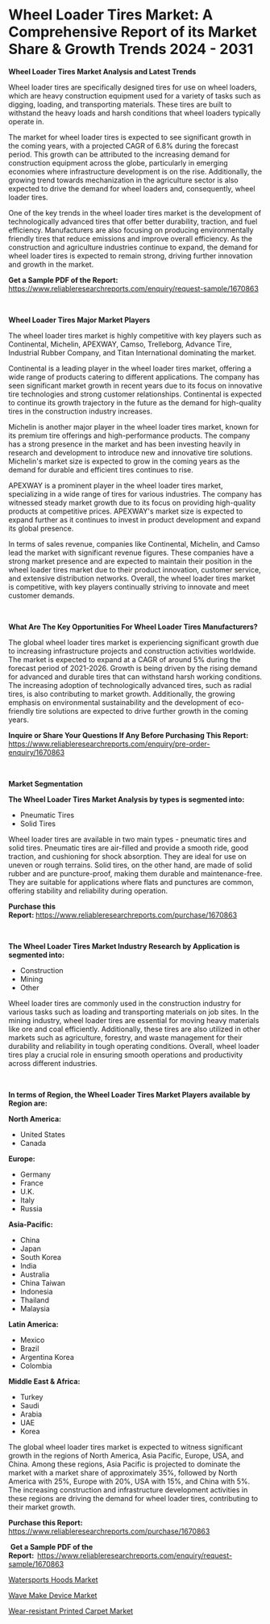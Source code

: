 <p><h1>Wheel Loader Tires Market: A Comprehensive Report of its Market Share & Growth Trends 2024 - 2031</h1></p><p><strong>Wheel Loader Tires Market Analysis and Latest Trends</strong></p>
<p><p>Wheel loader tires are specifically designed tires for use on wheel loaders, which are heavy construction equipment used for a variety of tasks such as digging, loading, and transporting materials. These tires are built to withstand the heavy loads and harsh conditions that wheel loaders typically operate in.</p><p>The market for wheel loader tires is expected to see significant growth in the coming years, with a projected CAGR of 6.8% during the forecast period. This growth can be attributed to the increasing demand for construction equipment across the globe, particularly in emerging economies where infrastructure development is on the rise. Additionally, the growing trend towards mechanization in the agriculture sector is also expected to drive the demand for wheel loaders and, consequently, wheel loader tires.</p><p>One of the key trends in the wheel loader tires market is the development of technologically advanced tires that offer better durability, traction, and fuel efficiency. Manufacturers are also focusing on producing environmentally friendly tires that reduce emissions and improve overall efficiency. As the construction and agriculture industries continue to expand, the demand for wheel loader tires is expected to remain strong, driving further innovation and growth in the market.</p></p>
<p><strong>Get a Sample PDF of the Report:&nbsp;</strong> <a href="https://www.reliableresearchreports.com/enquiry/request-sample/1670863">https://www.reliableresearchreports.com/enquiry/request-sample/1670863</a></p>
<p>&nbsp;</p>
<p><strong>Wheel Loader Tires Major Market Players</strong></p>
<p><p>The wheel loader tires market is highly competitive with key players such as Continental, Michelin, APEXWAY, Camso, Trelleborg, Advance Tire, Industrial Rubber Company, and Titan International dominating the market.</p><p>Continental is a leading player in the wheel loader tires market, offering a wide range of products catering to different applications. The company has seen significant market growth in recent years due to its focus on innovative tire technologies and strong customer relationships. Continental is expected to continue its growth trajectory in the future as the demand for high-quality tires in the construction industry increases.</p><p>Michelin is another major player in the wheel loader tires market, known for its premium tire offerings and high-performance products. The company has a strong presence in the market and has been investing heavily in research and development to introduce new and innovative tire solutions. Michelin's market size is expected to grow in the coming years as the demand for durable and efficient tires continues to rise.</p><p>APEXWAY is a prominent player in the wheel loader tires market, specializing in a wide range of tires for various industries. The company has witnessed steady market growth due to its focus on providing high-quality products at competitive prices. APEXWAY's market size is expected to expand further as it continues to invest in product development and expand its global presence.</p><p>In terms of sales revenue, companies like Continental, Michelin, and Camso lead the market with significant revenue figures. These companies have a strong market presence and are expected to maintain their position in the wheel loader tires market due to their product innovation, customer service, and extensive distribution networks. Overall, the wheel loader tires market is competitive, with key players continually striving to innovate and meet customer demands.</p></p>
<p>&nbsp;</p>
<p><strong>What Are The Key Opportunities For Wheel Loader Tires Manufacturers?</strong></p>
<p><p>The global wheel loader tires market is experiencing significant growth due to increasing infrastructure projects and construction activities worldwide. The market is expected to expand at a CAGR of around 5% during the forecast period of 2021-2026. Growth is being driven by the rising demand for advanced and durable tires that can withstand harsh working conditions. The increasing adoption of technologically advanced tires, such as radial tires, is also contributing to market growth. Additionally, the growing emphasis on environmental sustainability and the development of eco-friendly tire solutions are expected to drive further growth in the coming years.</p></p>
<p><strong>Inquire or Share Your Questions If Any Before Purchasing This Report:</strong> <a href="https://www.reliableresearchreports.com/enquiry/pre-order-enquiry/1670863">https://www.reliableresearchreports.com/enquiry/pre-order-enquiry/1670863</a></p>
<p>&nbsp;</p>
<p><strong>Market Segmentation</strong></p>
<p><strong>The Wheel Loader Tires Market Analysis by types is segmented into:</strong></p>
<p><ul><li>Pneumatic Tires</li><li>Solid Tires</li></ul></p>
<p><p>Wheel loader tires are available in two main types - pneumatic tires and solid tires. Pneumatic tires are air-filled and provide a smooth ride, good traction, and cushioning for shock absorption. They are ideal for use on uneven or rough terrains. Solid tires, on the other hand, are made of solid rubber and are puncture-proof, making them durable and maintenance-free. They are suitable for applications where flats and punctures are common, offering stability and reliability during operation.</p></p>
<p><strong>Purchase this Report:&nbsp;</strong><a href="https://www.reliableresearchreports.com/purchase/1670863">https://www.reliableresearchreports.com/purchase/1670863</a></p>
<p>&nbsp;</p>
<p><strong>The Wheel Loader Tires Market Industry Research by Application is segmented into:</strong></p>
<p><ul><li>Construction</li><li>Mining</li><li>Other</li></ul></p>
<p><p>Wheel loader tires are commonly used in the construction industry for various tasks such as loading and transporting materials on job sites. In the mining industry, wheel loader tires are essential for moving heavy materials like ore and coal efficiently. Additionally, these tires are also utilized in other markets such as agriculture, forestry, and waste management for their durability and reliability in tough operating conditions. Overall, wheel loader tires play a crucial role in ensuring smooth operations and productivity across different industries.</p></p>
<p>&nbsp;</p>
<p><strong>In terms of Region, the Wheel Loader Tires Market Players available by Region are:</strong></p>
<p>
    <p> <strong> North America: </strong>
        <ul>
            <li>United States</li>
            <li>Canada</li>
        </ul>
        </p> 
    <p> <strong> Europe: </strong>
        <ul>
            <li>Germany</li>
            <li>France</li>
            <li>U.K.</li>
            <li>Italy</li>
            <li>Russia</li>
        </ul>
        </p> 
    <p> <strong> Asia-Pacific: </strong>
        <ul>
            <li>China</li>
            <li>Japan</li>
            <li>South Korea</li>
            <li>India</li>
            <li>Australia</li>
            <li>China Taiwan</li>
            <li>Indonesia</li>
            <li>Thailand</li>
            <li>Malaysia</li>
        </ul>
        </p> 
    <p> <strong> Latin America: </strong>
        <ul>
            <li>Mexico</li>
            <li>Brazil</li>
            <li>Argentina Korea</li>
            <li>Colombia</li>
        </ul>
        </p> 
    <p> <strong> Middle East & Africa: </strong>
        <ul>
            <li>Turkey</li>
            <li>Saudi</li>
            <li>Arabia</li>
            <li>UAE</li>
            <li>Korea</li>
        </ul>
    </p>
    </p>
<p><p>The global wheel loader tires market is expected to witness significant growth in the regions of North America, Asia Pacific, Europe, USA, and China. Among these regions, Asia Pacific is projected to dominate the market with a market share of approximately 35%, followed by North America with 25%, Europe with 20%, USA with 15%, and China with 5%. The increasing construction and infrastructure development activities in these regions are driving the demand for wheel loader tires, contributing to their market growth.</p></p>
<p><strong>Purchase this Report: </strong><a href="https://www.reliableresearchreports.com/purchase/1670863">https://www.reliableresearchreports.com/purchase/1670863</a></p>
<p>&nbsp;<strong>Get a Sample PDF of the Report:&nbsp;&nbsp;</strong><a href="https://www.reliableresearchreports.com/enquiry/request-sample/1670863">https://www.reliableresearchreports.com/enquiry/request-sample/1670863</a></p>
<p><strong></strong></p>
<p><p><a href="https://view.publitas.com/reportprime-1/watersports-hoods-market-insights-market-players-and-forecast-till-2030/">Watersports Hoods Market</a></p><p><a href="https://view.publitas.com/reportprime-1/wave-make-device-market-research-report-provides-thorough-industry-overview-which-offers-an-in-depth-analysis-of-product-trends-and-new-market-divisions/">Wave Make Device Market</a></p><p><a href="https://view.publitas.com/reportprime-1/wear-resistant-printed-carpet-market-insights-market-players-and-forecast-till-2030/">Wear-resistant Printed Carpet Market</a></p></p>